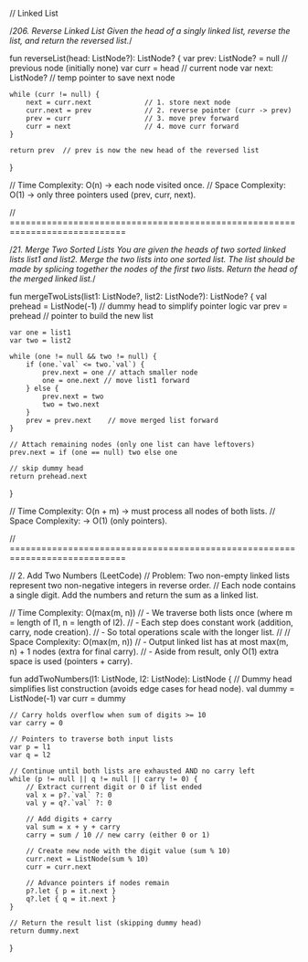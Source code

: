 // Linked List

/*206. Reverse Linked List
Given the head of a singly linked list, reverse the list, and return the reversed list.*/

fun reverseList(head: ListNode?): ListNode? {
    var prev: ListNode? = null       // previous node (initially none)
    var curr = head                  // current node
    var next: ListNode?              // temp pointer to save next node

    while (curr != null) {
        next = curr.next             // 1. store next node
        curr.next = prev             // 2. reverse pointer (curr -> prev)
        prev = curr                  // 3. move prev forward
        curr = next                  // 4. move curr forward
    }

    return prev  // prev is now the new head of the reversed list
}

// Time Complexity: O(n) → each node visited once.
// Space Complexity: O(1) → only three pointers used (prev, curr, next).

// ============================================================================

/*21. Merge Two Sorted Lists
You are given the heads of two sorted linked lists list1 and list2.
Merge the two lists into one sorted list. The list should be made by splicing together the nodes of the first two lists.
Return the head of the merged linked list.*/

fun mergeTwoLists(list1: ListNode?, list2: ListNode?): ListNode? {
    val prehead = ListNode(-1) // dummy head to simplify pointer logic
    var prev = prehead // pointer to build the new list

    var one = list1
    var two = list2

    while (one != null && two != null) {
        if (one.`val` <= two.`val`) {
            prev.next = one // attach smaller node
            one = one.next // move list1 forward
        } else {
            prev.next = two
            two = two.next
        }
        prev = prev.next	// move merged list forward
    }

    // Attach remaining nodes (only one list can have leftovers)
    prev.next = if (one == null) two else one 

    // skip dummy head
    return prehead.next
}

// Time Complexity: O(n + m) → must process all nodes of both lists.
// Space Complexity: → O(1) (only pointers).

// ============================================================================

// 2. Add Two Numbers (LeetCode)
// Problem: Two non-empty linked lists represent two non-negative integers in reverse order.
// Each node contains a single digit. Add the numbers and return the sum as a linked list.

// Time Complexity: O(max(m, n))
//   - We traverse both lists once (where m = length of l1, n = length of l2).
//   - Each step does constant work (addition, carry, node creation).
//   - So total operations scale with the longer list.
//
// Space Complexity: O(max(m, n))
//   - Output linked list has at most max(m, n) + 1 nodes (extra for final carry).
//   - Aside from result, only O(1) extra space is used (pointers + carry).

fun addTwoNumbers(l1: ListNode, l2: ListNode): ListNode {
    // Dummy head simplifies list construction (avoids edge cases for head node).
    val dummy = ListNode(-1)
    var curr = dummy

    // Carry holds overflow when sum of digits >= 10
    var carry = 0

    // Pointers to traverse both input lists
    var p = l1
    var q = l2

    // Continue until both lists are exhausted AND no carry left
    while (p != null || q != null || carry != 0) {
        // Extract current digit or 0 if list ended
        val x = p?.`val` ?: 0
        val y = q?.`val` ?: 0

        // Add digits + carry
        val sum = x + y + carry
        carry = sum / 10 // new carry (either 0 or 1)

        // Create new node with the digit value (sum % 10)
        curr.next = ListNode(sum % 10)
        curr = curr.next

        // Advance pointers if nodes remain
        p?.let { p = it.next }
        q?.let { q = it.next }
    }

    // Return the result list (skipping dummy head)
    return dummy.next
}
